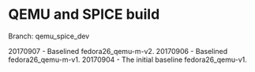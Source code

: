 # QEMU and SPICE build
Branch: qemu_spice_dev

20170907 - Baselined fedora26_qemu-m-v2.
20170906 - Baselined fedora26_qemu-m-v1.
20170904 - The initial baseline fedora26_qemu-v1.

